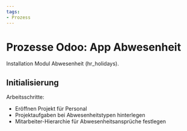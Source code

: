 ```yaml
---
tags:
- Prozess
---
```

# Prozesse Odoo: App Abwesenheit
Installation Modul Abwesenheit (hr_holidays).

## Initialisierung

Arbeitsschritte:
* Eröffnen Projekt für Personal
* Projektaufgaben bei Abwesenheitstypen hinterlegen
* Mitarbeiter-Hierarchie für Abwesenheitsansprüche festlegen


